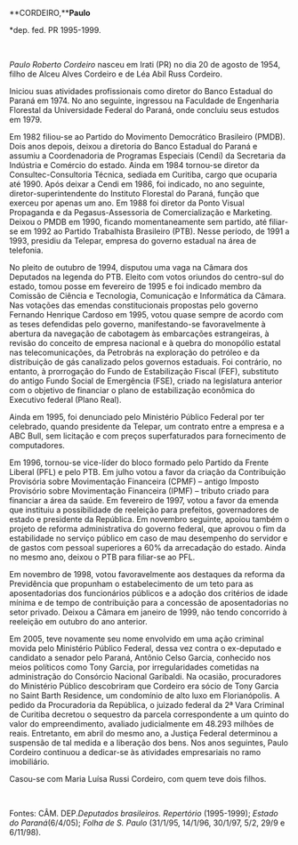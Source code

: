 **CORDEIRO,****Paulo**

\*dep. fed. PR 1995-1999.

 

*Paulo Roberto Cordeiro* nasceu em Irati (PR) no dia 20 de agosto de
1954, filho de Alceu Alves Cordeiro e de Léa Abil Russ Cordeiro.

Iniciou suas atividades profissionais como diretor do Banco Estadual do
Paraná em 1974. No ano seguinte, ingressou na Faculdade de Engenharia
Florestal da Universidade Federal do Paraná, onde concluiu seus estudos
em 1979.

Em 1982 filiou-se ao Partido do Movimento Democrático Brasileiro (PMDB).
Dois anos depois, deixou a diretoria do Banco Estadual do Paraná e
assumiu a Coordenadoria de Programas Especiais (Cendi) da Secretaria da
Indústria e Comércio do estado. Ainda em 1984 tornou-se diretor da
Consultec-Consultoria Técnica, sediada em Curitiba, cargo que ocuparia
até 1990. Após deixar a Cendi em 1986, foi indicado, no ano seguinte,
diretor-superintendente do Instituto Florestal do Paraná, função que
exerceu por apenas um ano. Em 1988 foi diretor da Ponto Visual
Propaganda e da Pegasus-Assessoria de Comercialização e Marketing.
Deixou o PMDB em 1990, ficando momentaneamente sem partido, até
filiar-se em 1992 ao Partido Trabalhista Brasileiro (PTB). Nesse
período, de 1991 a 1993, presidiu da Telepar, empresa do governo
estadual na área de telefonia.

No pleito de outubro de 1994, disputou uma vaga na Câmara dos Deputados
na legenda do PTB. Eleito com votos oriundos do centro-sul do estado,
tomou posse em fevereiro de 1995 e foi indicado membro da Comissão de
Ciência e Tecnologia, Comunicação e Informática da Câmara. Nas votações
das emendas constitucionais propostas pelo governo Fernando Henrique
Cardoso em 1995, votou quase sempre de acordo com as teses defendidas
pelo governo, manifestando-se favoravelmente à abertura da navegação de
cabotagem às embarcações estrangeiras, à revisão do conceito de empresa
nacional e à quebra do monopólio estatal nas telecomunicações, da
Petrobrás na exploração do petróleo e da distribuição de gás canalizado
pelos governos estaduais. Foi contrário, no entanto, à prorrogação do
Fundo de Estabilização Fiscal (FEF), substituto do antigo Fundo Social
de Emergência (FSE), criado na legislatura anterior com o objetivo de
financiar o plano de estabilização econômica do Executivo federal (Plano
Real).

Ainda em 1995, foi denunciado pelo Ministério Público Federal por ter
celebrado, quando presidente da Telepar, um contrato entre a empresa e a
ABC Bull, sem licitação e com preços superfaturados para fornecimento de
computadores.

Em 1996, tornou-se vice-líder do bloco formado pelo Partido da Frente
Liberal (PFL) e pelo PTB. Em julho votou a favor da criação da
Contribuição Provisória sobre Movimentação Financeira (CPMF) – antigo
Imposto Provisório sobre Movimentação Financeira (IPMF) – tributo criado
para financiar a área da saúde. Em fevereiro de 1997, votou a favor da
emenda que instituiu a possibilidade de reeleição para prefeitos,
governadores de estado e presidente da República. Em novembro seguinte,
apoiou também o projeto de reforma administrativa do governo federal,
que aprovou o fim da estabilidade no serviço público em caso de mau
desempenho do servidor e de gastos com pessoal superiores a 60% da
arrecadação do estado. Ainda no mesmo ano, deixou o PTB para filiar-se
ao PFL.

Em novembro de 1998, votou favoravelmente aos destaques da reforma da
Previdência que propunham o estabelecimento de um teto para as
aposentadorias dos funcionários públicos e a adoção dos critérios de
idade mínima e de tempo de contribuição para a concessão de
aposentadorias no setor privado. Deixou a Câmara em janeiro de 1999, não
tendo concorrido à reeleição em outubro do ano anterior.

Em 2005, teve novamente seu nome envolvido em uma ação criminal movida
pelo Ministério Público Federal, dessa vez contra o ex-deputado e
candidato a senador pelo Paraná, Antônio Celso Garcia, conhecido nos
meios políticos como Tony Garcia, por irregularidades cometidas na
administração do Consórcio Nacional Garibaldi. Na ocasião, procuradores
do Ministério Público descobriram que Cordeiro era sócio de Tony Garcia
no Saint Barth Residence, um condomínio de alto luxo em Florianópolis. A
pedido da Procuradoria da República, o juizado federal da 2ª Vara
Criminal de Curitiba decretou o sequestro da parcela correspondente a um
quinto do valor do empreendimento, avaliado judicialmente em 48.293
milhões de reais. Entretanto, em abril do mesmo ano, a Justiça Federal
determinou a suspensão de tal medida e a liberação dos bens. Nos anos
seguintes, Paulo Cordeiro continuou a dedicar-se às atividades
empresariais no ramo imobiliário.

Casou-se com Maria Luísa Russi Cordeiro, com quem teve dois filhos.

 

Fontes: CÂM. DEP.*Deputados brasileiros. Repertório* (1995-1999);
*Estado do Paraná*(6/4/05); *Folha de S. Paulo* (31/1/95, 14/1/96,
30/1/97, 5/2, 29/9 e 6/11/98).

 

 

 
